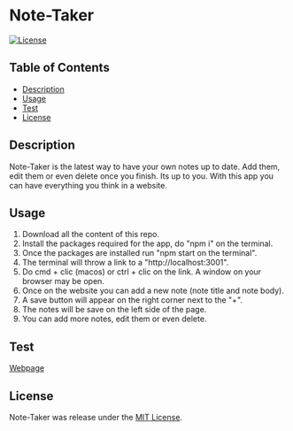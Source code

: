 # Note-Taker

[![License](https://img.shields.io/badge/License-MIT-blue.svg)](https://opensource.org/licenses/MIT)

## Table of Contents
- [Description](#description)
- [Usage](#usage)
- [Test](#test)
- [License](#license)

## Description
Note-Taker is the latest way to have your own notes up to date. Add them, edit them or even delete once you finish. Its up to you. With this app you can have everything you think in a website.

## Usage
1. Download all the content of this repo.
2. Install the packages required for the app, do "npm i" on the terminal.
3. Once the packages are installed run "npm start on the terminal".
4. The terminal will throw a link to a "http://localhost:3001".
5. Do cmd + clic (macos) or ctrl + clic on the link. A window on your browser may be open.
6. Once on the website you can add a new note (note title and note body).
7. A save button will appear on the right corner next to the "+".
8. The notes will be save on the left side of the page.
9. You can add more notes, edit them or even delete.

## Test
[Webpage](https://note-take-aplication-3bc4142e10c1.herokuapp.com)

## License
Note-Taker was release under the [MIT License](https://opensource.org/licenses/MIT). 